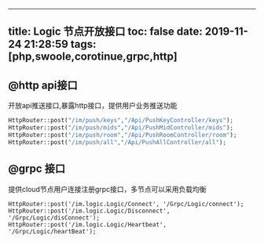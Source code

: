 ---
title: Logic 节点开放接口
toc: false
date: 2019-11-24 21:28:59
tags: [php,swoole,corotinue,grpc,http]
--

## @http api接口
开放api推送接口,暴露http接口，提供用户业务推送功能
```php
HttpRouter::post("/im/push/keys","/Api/PushKeyController/keys");
HttpRouter::post("/im/push/mids","/Api/PushMidController/mids");
HttpRouter::post("/im/push/room","/Api/PushRoomController/room");
HttpRouter::post("/im/push/all","/Api/PushAllController/all");
```
## @grpc 接口
提供cloud节点用户连接注册grpc接口，多节点可以采用负载均衡
```
HttpRouter::post('/im.logic.Logic/Connect', '/Grpc/Logic/connect');
HttpRouter::post('/im.logic.Logic/Disconnect', '/Grpc/Logic/disConnect');
HttpRouter::post('/im.logic.Logic/Heartbeat', '/Grpc/Logic/heartBeat');
```